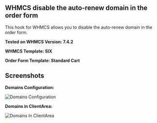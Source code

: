 ## WHMCS disable the auto-renew domain in the order form

This hook for WHMCS allows you to disable the auto-renew domain in the order form.

**Tested on WHMCS Version: 7.4.2**

**WHMCS Template: SIX**

**Order Form Template: Standard Cart**

## Screenshots

**Domains Configuration:**

![Domains Configuration](https://raw.githubusercontent.com/elesei/whmcs-domain-autorenewal-order/master/domains_configuration.jpg)

**Domains in ClientArea:**

![Domains In ClientArea](https://raw.githubusercontent.com/elesei/whmcs-domain-autorenewal-order/master/domains_in_clientarea.png)

